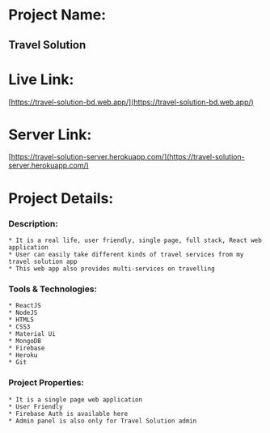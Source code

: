 # Project Name:

  ## Travel Solution

# Live Link:

 [https://travel-solution-bd.web.app/](https://travel-solution-bd.web.app/)

# Server Link:

 [https://travel-solution-server.herokuapp.com/](https://travel-solution-server.herokuapp.com/)

# Project Details:

 ### Description:
    
    * It is a real life, user friendly, single page, full stack, React web application
    * User can easily take different kinds of travel services from my travel solution app
    * This web app also provides multi-services on travelling
 
 ### Tools & Technologies:
    
    * ReactJS
    * NodeJS
    * HTML5
    * CSS3
    * Material Ui
    * MongoDB
    * Firebase
    * Heroku
    * Git
 ### Project Properties:
    
    * It is a single page web application
    * User Friendly
    * Firebase Auth is available here
    * Admin panel is also only for Travel Solution admin 
